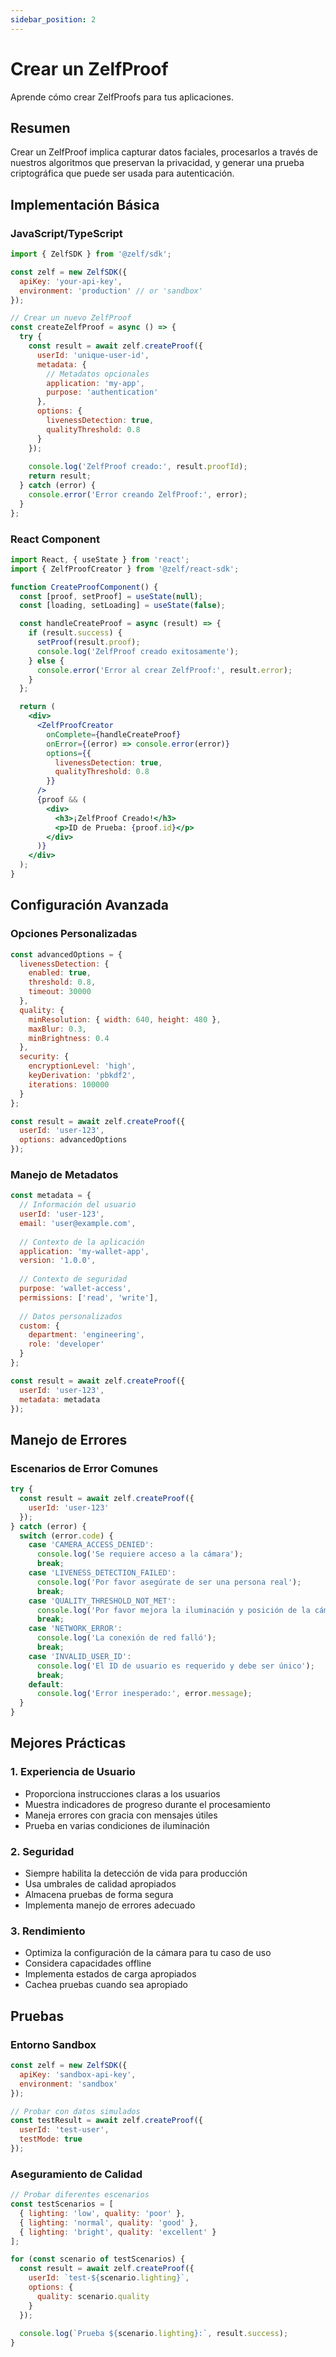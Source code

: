 ```yaml
---
sidebar_position: 2
---
```


# Crear un ZelfProof

Aprende cómo crear ZelfProofs para tus aplicaciones.

## Resumen

Crear un ZelfProof implica capturar datos faciales, procesarlos a través de nuestros algoritmos que preservan la privacidad, y generar una prueba criptográfica que puede ser usada para autenticación.

## Implementación Básica

### JavaScript/TypeScript

```javascript
import { ZelfSDK } from '@zelf/sdk';

const zelf = new ZelfSDK({
  apiKey: 'your-api-key',
  environment: 'production' // or 'sandbox'
});

// Crear un nuevo ZelfProof
const createZelfProof = async () => {
  try {
    const result = await zelf.createProof({
      userId: 'unique-user-id',
      metadata: {
        // Metadatos opcionales
        application: 'my-app',
        purpose: 'authentication'
      },
      options: {
        livenessDetection: true,
        qualityThreshold: 0.8
      }
    });
    
    console.log('ZelfProof creado:', result.proofId);
    return result;
  } catch (error) {
    console.error('Error creando ZelfProof:', error);
  }
};
```

### React Component

```jsx
import React, { useState } from 'react';
import { ZelfProofCreator } from '@zelf/react-sdk';

function CreateProofComponent() {
  const [proof, setProof] = useState(null);
  const [loading, setLoading] = useState(false);

  const handleCreateProof = async (result) => {
    if (result.success) {
      setProof(result.proof);
      console.log('ZelfProof creado exitosamente');
    } else {
      console.error('Error al crear ZelfProof:', result.error);
    }
  };

  return (
    <div>
      <ZelfProofCreator
        onComplete={handleCreateProof}
        onError={(error) => console.error(error)}
        options={{
          livenessDetection: true,
          qualityThreshold: 0.8
        }}
      />
      {proof && (
        <div>
          <h3>¡ZelfProof Creado!</h3>
          <p>ID de Prueba: {proof.id}</p>
        </div>
      )}
    </div>
  );
}
```

## Configuración Avanzada

### Opciones Personalizadas

```javascript
const advancedOptions = {
  livenessDetection: {
    enabled: true,
    threshold: 0.8,
    timeout: 30000
  },
  quality: {
    minResolution: { width: 640, height: 480 },
    maxBlur: 0.3,
    minBrightness: 0.4
  },
  security: {
    encryptionLevel: 'high',
    keyDerivation: 'pbkdf2',
    iterations: 100000
  }
};

const result = await zelf.createProof({
  userId: 'user-123',
  options: advancedOptions
});
```

### Manejo de Metadatos

```javascript
const metadata = {
  // Información del usuario
  userId: 'user-123',
  email: 'user@example.com',
  
  // Contexto de la aplicación
  application: 'my-wallet-app',
  version: '1.0.0',
  
  // Contexto de seguridad
  purpose: 'wallet-access',
  permissions: ['read', 'write'],
  
  // Datos personalizados
  custom: {
    department: 'engineering',
    role: 'developer'
  }
};

const result = await zelf.createProof({
  userId: 'user-123',
  metadata: metadata
});
```

## Manejo de Errores

### Escenarios de Error Comunes

```javascript
try {
  const result = await zelf.createProof({
    userId: 'user-123'
  });
} catch (error) {
  switch (error.code) {
    case 'CAMERA_ACCESS_DENIED':
      console.log('Se requiere acceso a la cámara');
      break;
    case 'LIVENESS_DETECTION_FAILED':
      console.log('Por favor asegúrate de ser una persona real');
      break;
    case 'QUALITY_THRESHOLD_NOT_MET':
      console.log('Por favor mejora la iluminación y posición de la cámara');
      break;
    case 'NETWORK_ERROR':
      console.log('La conexión de red falló');
      break;
    case 'INVALID_USER_ID':
      console.log('El ID de usuario es requerido y debe ser único');
      break;
    default:
      console.log('Error inesperado:', error.message);
  }
}
```

## Mejores Prácticas

### 1. Experiencia de Usuario
- Proporciona instrucciones claras a los usuarios
- Muestra indicadores de progreso durante el procesamiento
- Maneja errores con gracia con mensajes útiles
- Prueba en varias condiciones de iluminación

### 2. Seguridad
- Siempre habilita la detección de vida para producción
- Usa umbrales de calidad apropiados
- Almacena pruebas de forma segura
- Implementa manejo de errores adecuado

### 3. Rendimiento
- Optimiza la configuración de la cámara para tu caso de uso
- Considera capacidades offline
- Implementa estados de carga apropiados
- Cachea pruebas cuando sea apropiado

## Pruebas

### Entorno Sandbox

```javascript
const zelf = new ZelfSDK({
  apiKey: 'sandbox-api-key',
  environment: 'sandbox'
});

// Probar con datos simulados
const testResult = await zelf.createProof({
  userId: 'test-user',
  testMode: true
});
```

### Aseguramiento de Calidad

```javascript
// Probar diferentes escenarios
const testScenarios = [
  { lighting: 'low', quality: 'poor' },
  { lighting: 'normal', quality: 'good' },
  { lighting: 'bright', quality: 'excellent' }
];

for (const scenario of testScenarios) {
  const result = await zelf.createProof({
    userId: `test-${scenario.lighting}`,
    options: {
      quality: scenario.quality
    }
  });
  
  console.log(`Prueba ${scenario.lighting}:`, result.success);
}
```
